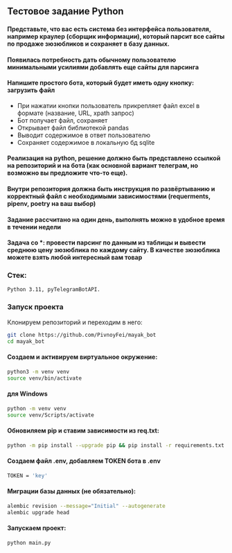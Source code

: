 ## Тестовое задание Python
#### Представьте, что вас есть система без интерфейса пользователя, например краулер (сборщик информации), который парсит все сайты по продаже зюзюбликов и сохраняет в базу данных.

#### Появилась потребность дать обычному пользователю минимальными усилиями добавлять еще сайты для парсинга
#### Напишите простого бота, который будет иметь одну кнопку: загрузить файл
- При нажатии кнопки пользователь прикрепляет файл excel в формате (название, URL, xpath запрос)
- Бот получает файл, сохраняет
- Открывает файл библиотекой pandas
- Выводит содержимое в ответ пользователю
- Сохраняет содержимое в локальную бд sqlite
#### Реализация на python, решение должно быть представлено ссылкой на репозиторий и на бота (как основной вариант телеграм, но возможно вы предложите что-то еще).
#### Внутри репозитория должна быть инструкция по развёртыванию и корректный файл с необходимыми зависимостями (requerments, pipenv, poetry на ваш выбор)

#### Задание рассчитано на один день, выполнять можно в удобное время в течении недели
#### Задача со *: провести парсинг по данным из таблицы и вывести среднюю цену зюзюблика по каждому сайту. В качестве зюзюблика можете взять любой интересный вам товар

### Стек: 
```
Python 3.11, pyTelegramBotAPI.
```

### Запуск проекта
Клонируем репозиторий и переходим в него:
```bash
git clone https://github.com/PivnoyFei/mayak_bot
cd mayak_bot
```
#### Создаем и активируем виртуальное окружение:
```bash
python3 -m venv venv
source venv/bin/activate
```
#### для Windows
```bash
python -m venv venv
source venv/Scripts/activate
```

#### Обновиляем pip и ставим зависимости из req.txt:
```bash
python -m pip install --upgrade pip && pip install -r requirements.txt
```
#### Создаем файл .env, добавляем TOKEN бота в .env
```bash
TOKEN = 'key'
```
#### Миграции базы данных (не обязательно):
```bash
alembic revision --message="Initial" --autogenerate
alembic upgrade head
```
#### Запускаем проект:
```bash
python main.py
```
